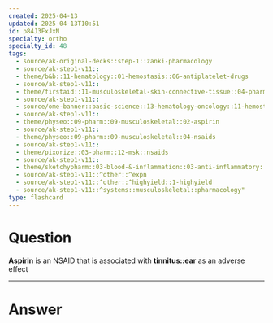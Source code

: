 ```yaml
---
created: 2025-04-13
updated: 2025-04-13T10:51
id: p84J3FxJxN
specialty: ortho
specialty_id: 48
tags:
  - source/ak-original-decks::step-1::zanki-pharmacology
  - source/ak-step1-v11::
  - theme/b&b::11-hematology::01-hemostasis::06-antiplatelet-drugs
  - source/ak-step1-v11::
  - theme/firstaid::11-musculoskeletal-skin-connective-tissue::04-pharm::03-aspirin
  - source/ak-step1-v11::
  - source/ome-banner::basic-science::13-hematology-oncology::11-hemostasis
  - source/ak-step1-v11::
  - theme/physeo::09-pharm::09-musculoskeletal::02-aspirin
  - source/ak-step1-v11::
  - theme/physeo::09-pharm::09-musculoskeletal::04-nsaids
  - source/ak-step1-v11::
  - theme/pixorize::03-pharm::12-msk::nsaids
  - source/ak-step1-v11::
  - theme/sketchypharm::03-blood-&-inflammation::03-anti-inflammatory::01-nsaids
  - source/ak-step1-v11::^other::^expn
  - source/ak-step1-v11::^other::^highyield::1-highyield
  - source/ak-step1-v11::^systems::musculoskeletal::pharmacology"
type: flashcard
---
```


# Question
**Aspirin** is an NSAID that is associated with **tinnitus::ear** as an adverse effect

---

# Answer
